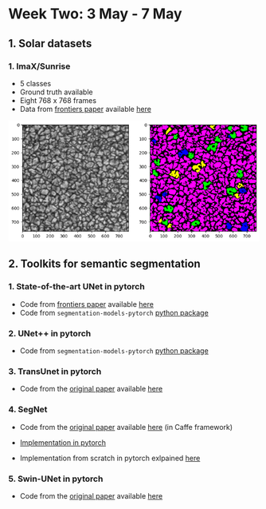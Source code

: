 <h1>Week Two: 3 May - 7 May</h1>

## 1. Solar datasets

### 1. ImaX/Sunrise
- 5 classes
- Ground truth available
- Eight 768 x 768 frames
- Data from <a href="https://www.frontiersin.org/articles/10.3389/fspas.2022.896632/full" target="_blank">frontiers paper</a> available <a href="https://gitlab.leibniz-kis.de/smdiazcas/SegGranules_Unet_model" target="_blank">here</a>

![png](resources/week_2/1.png)

## 2. Toolkits for semantic segmentation

### 1. State-of-the-art UNet in pytorch
- Code from <a href="https://www.frontiersin.org/articles/10.3389/fspas.2022.896632/full" target="_blank">frontiers paper</a> available <a href="https://gitlab.leibniz-kis.de/smdiazcas/SegGranules_Unet_model" target="_blank">here</a>
- Code from `segmentation-models-pytorch` <a href="https://github.com/qubvel/segmentation_models.pytorch">python package</a>

### 2. UNet++ in pytorch
- Code from `segmentation-models-pytorch` <a href="https://github.com/qubvel/segmentation_models.pytorch">python package</a>

### 3. TransUnet in pytorch
- Code from the <a href="https://arxiv.org/pdf/2102.04306.pdf" target="_blank">original paper</a> available  <a href="https://github.com/Beckschen/TransUNet?tab=readme-ov-file" target="_blank">here</a>

### 4. SegNet
- Code from the <a href="https://arxiv.org/abs/1511.00561" target="_blank"> original paper</a> available <a href="https://github.com/alexgkendall/caffe-segnet" target="_blank">here</a> (in Caffe framework)

- <a href="https://github.com/vinceecws/SegNet_PyTorch" target="_blank">Implementation in pytorch</a>

- Implementation from scratch in pytorch exlpained <a href="https://medium.com/@nikdenof/segnet-from-scratch-using-pytorch-3fe9b4527239" target="_blank">here</a>

### 5. Swin-UNet in pytorch
- Code from the <a href="https://arxiv.org/abs/2105.05537" target="_blank">original paper</a> available  <a href="https://github.com/HuCaoFighting/Swin-Unet/tree/main" target="_blank">here</a>